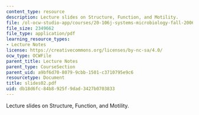 ```yaml
---
content_type: resource
description: Lecture slides on Structure, Function, and Motility.
file: /ol-ocw-studio-app/courses/20-106j-systems-microbiology-fall-2006/db18d6fc84b8925f9dad3427b0703833_slides02.pdf
file_size: 2349662
file_type: application/pdf
learning_resource_types:
- Lecture Notes
license: https://creativecommons.org/licenses/by-nc-sa/4.0/
ocw_type: OCWFile
parent_title: Lecture Notes
parent_type: CourseSection
parent_uid: a9bf6d70-8079-9cbb-1501-c3710795e9c6
resourcetype: Document
title: slides02.pdf
uid: db18d6fc-84b8-925f-9dad-3427b0703833
---
```

Lecture slides on Structure, Function, and Motility.